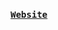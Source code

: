 <p align="center">
  <br>
  <samp>
    <b><a href="http://nightfall.epizy.com">Website</a></b>
</samp>
</p>
